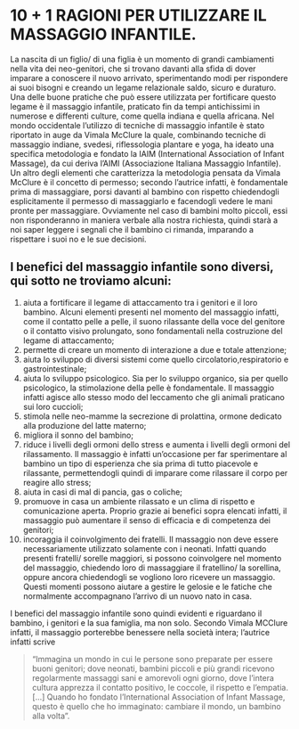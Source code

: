 # 10 + 1 RAGIONI PER UTILIZZARE IL MASSAGGIO INFANTILE.

La nascita di un figlio/ di una figlia è un momento di grandi cambiamenti nella vita dei neo-genitori, che si trovano davanti alla sfida di dover imparare a conoscere il nuovo arrivato, sperimentando modi per rispondere ai suoi bisogni  e creando un legame relazionale saldo, sicuro e duraturo. Una delle buone pratiche che può essere utilizzata per fortificare questo legame è il massaggio infantile, praticato fin da tempi antichissimi in numerose e differenti culture, come quella indiana e quella africana. 
Nel mondo occidentale l’utilizzo di tecniche di massaggio infantile è stato riportato in auge da Vimala McClure la quale, combinando tecniche di massaggio indiane, svedesi, riflessologia plantare e yoga, ha ideato una specifica metodologia e fondato la IAIM (International Association of Infant Massage), da cui deriva l’AIMI (Associazione Italiana Massaggio Infantile). Un altro degli elementi che caratterizza la metodologia pensata da Vimala McClure è il concetto di permesso; secondo l’autrice infatti, è fondamentale prima di massaggiare, porsi davanti al bambino con rispetto chiedendogli esplicitamente il permesso di massaggiarlo e facendogli vedere le mani pronte per massaggiare. Ovviamente nel caso di bambini molto piccoli, essi non risponderanno in maniera verbale alla nostra richiesta, quindi starà a noi saper leggere i segnali che il bambino ci rimanda, imparando a rispettare i suoi no e le sue decisioni.

## I benefici del massaggio infantile sono diversi, qui sotto ne troviamo alcuni:

 1. aiuta a fortificare il legame di attaccamento tra i genitori e il loro bambino. Alcuni elementi presenti nel momento del massaggio infatti, come il contatto pelle a pelle, il suono rilassante della voce del genitore o il contatto visivo prolungato, sono fondamentali nella costruzione del legame di attaccamento;
 2. permette di creare un momento di interazione a due e totale attenzione;
 3. aiuta lo sviluppo di diversi sistemi come quello circolatorio,respiratorio e gastrointestinale;
 4. aiuta lo sviluppo psicologico. Sia per lo sviluppo organico, sia per quello psicologico, la stimolazione della pelle è fondamentale. Il massaggio infatti agisce allo stesso modo del leccamento che gli animali praticano sui loro cuccioli;
 5. stimola nelle neo-mamme la secrezione di prolattina, ormone dedicato alla produzione del latte materno;
 6. migliora il sonno del bambino;
 7. riduce i livelli degli ormoni dello stress e aumenta i livelli degli ormoni del rilassamento. Il massaggio è infatti un’occasione per far sperimentare al bambino un tipo di esperienza che sia prima di tutto piacevole e rilassante, permettendogli quindi di imparare come rilassare il corpo per reagire allo stress;
 8. aiuta in casi di mal di pancia, gas o coliche;
 9. promuove in casa un ambiente rilassato e un clima di rispetto e comunicazione aperta. Proprio grazie ai benefici sopra elencati infatti, il massaggio può aumentare il senso di efficacia e di competenza dei genitori;
 10. incoraggia il coinvolgimento dei fratelli. Il massaggio non deve essere necessariamente utilizzato solamente con i neonati. Infatti quando presenti fratelli/ sorelle maggiori, si possono coinvolgere nel momento del massaggio, chiedendo loro di massaggiare il fratellino/ la sorellina, oppure ancora chiedendogli se vogliono loro ricevere un massaggio. Questi momenti possono aiutare a gestire le gelosie e le fatiche che normalmente accompagnano l’arrivo di un nuovo nato in casa. 

I benefici del massaggio infantile sono quindi evidenti e riguardano il bambino, i genitori e la sua famiglia, ma non solo. Secondo Vimala MCClure infatti, il massaggio porterebbe benessere nella società intera; l’autrice infatti scrive 
> “Immagina un mondo in cui le persone sono preparate per essere buoni genitori; dove neonati, bambini piccoli e più grandi ricevono regolarmente massaggi sani e amorevoli ogni giorno, dove l’intera cultura apprezza il contatto positivo, le coccole, il rispetto e l’empatia. [...] Quando ho fondato l’International Association of Infant Massage, questo è quello che ho immaginato: cambiare il mondo, un bambino alla volta”.   
